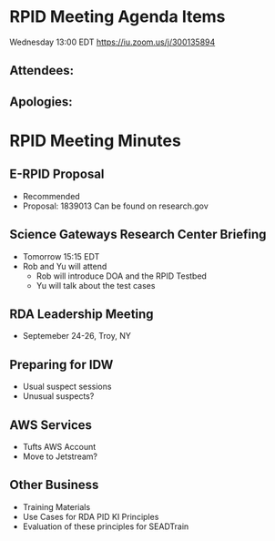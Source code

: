 # RPID Meeting Agenda Items
Wednesday 13:00 EDT
https://iu.zoom.us/j/300135894
   
## Attendees: 
## Apologies: 
   
# RPID Meeting Minutes

## E-RPID Proposal 
   * Recommended
   * Proposal: 1839013 Can be found on research.gov
   
## Science Gateways Research Center Briefing
   * Tomorrow 15:15 EDT
   * Rob and Yu will attend
      * Rob will introduce DOA and the RPID Testbed
      * Yu will talk about the test cases

## RDA Leadership Meeting
   * Septemeber 24-26, Troy, NY
   
## Preparing for IDW
   * Usual suspect sessions
   * Unusual suspects? 
   
## AWS Services
   * Tufts AWS Account
   * Move to Jetstream? 
   
## Other Business
   * Training Materials
   * Use Cases for RDA PID KI Principles
   * Evaluation of these principles for SEADTrain
